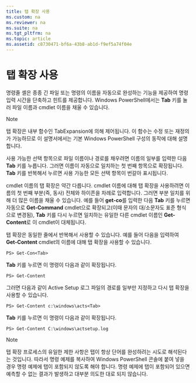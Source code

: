 ```yaml
---
title: 탭 확장 사용
ms.custom: na
ms.reviewer: na
ms.suite: na
ms.tgt_pltfrm: na
ms.topic: article
ms.assetid: c8730471-bf6a-43b8-ab1d-f9ef5a74f04e
---
```

# 탭 확장 사용
명령줄 셸은 종종 긴 파일 또는 명령의 이름을 자동으로 완성하는 기능을 제공하여 명령 입력 시간을 단축하고 힌트를 제공합니다. Windows PowerShell에서는 **Tab** 키를 눌러 파일 이름과 cmdlet 이름을 채울 수 있습니다.

> [!NOTE]
> 탭 확장은 내부 함수인 TabExpansion에 의해 제어됩니다. 이 함수는 수정 또는 재정의가 가능하므로 이 설명서에서는 기본 Windows PowerShell 구성의 동작에 대해 설명합니다.

사용 가능한 선택 항목으로 파일 이름이나 경로를 채우려면 이름의 일부를 입력한 다음 **Tab** 키를 누릅니다. 그러면 이름이 자동으로 일치하는 첫 번째 항목으로 확장됩니다. **Tab** 키를 반복해서 누르면 사용 가능한 모든 선택 항목이 번갈아 표시됩니다.

cmdlet 이름의 탭 확장은 약간 다릅니다. cmdlet 이름에 대해 탭 확장을 사용하려면 이름의 첫 번째 부분(즉, 동사) 전체와 하이픈을 차례로 입력합니다. 그러면 부분 일치를 위해 더 많은 이름을 채울 수 있습니다. 예를 들어 **get\-co**를 입력한 다음 **Tab** 키를 누르면 자동으로 **Get\-Command** cmdlet으로 확장되고(이때 문자의 대/소문자도 표준 형식으로 변경됨), **Tab** 키를 다시 누르면 일치하는 유일한 다른 cmdlet 이름인 **Get\-Content**로 이 cmdlet이 대체됩니다.

탭 확장은 동일한 줄에서 반복해서 사용할 수 있습니다. 예를 들어 다음을 입력하여 **Get\-Content** cmdlet의 이름에 대해 탭 확장을 사용할 수 있습니다.

```
PS> Get-Con<Tab>
```

**Tab** 키를 누르면 이 명령이 다음과 같이 확장됩니다.

```
PS> Get-Content
```

그러면 다음과 같이 Active Setup 로그 파일의 경로를 일부만 지정하고 다시 탭 확장을 사용할 수 있습니다.

```
PS> Get-Content c:\windows\acts<Tab>
```

**Tab** 키를 누르면 이 명령이 다음과 같이 확장됩니다.

```
PS> Get-Content C:\windows\actsetup.log
```

> [!NOTE]
> 탭 확장 프로세스의 유일한 제한 사항은 탭이 항상 단어를 완성하려는 시도로 해석된다는 것입니다. 따라서 명령 예제를 복사하여 Windows PowerShell 콘솔에 붙여 넣을 경우 명령 예제에 탭이 포함되지 않도록 해야 합니다. 명령 예제에 탭이 포함되어 있으면 예측할 수 없는 결과가 발생하고 대부분 의도한 대로 되지 않습니다.



<!--HONumber=Apr16_HO1-->


